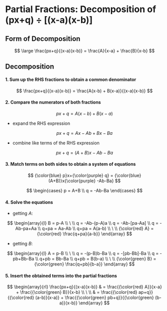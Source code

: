# Partial Fractions: Decomposition of (px+q) ÷ [(x-a)(x-b)]

## Form of Decomposition

$$
\large
\frac{px+q}{(x-a)(x-b)} = \frac{A}{x-a} + \frac{B}{x-b}
$$

## Decomposition

#### 1. Sum up the RHS fractions to obtain a common denominator

$$
\frac{px+q}{(x-a)(x-b)} = \frac{A(x-b) + B(x-a)}{(x-a)(x-b)}
$$

#### 2. Compare the numerators of both fractions

$$
px+q = A(x-b)+B(x-a)
$$

- expand the RHS expression

$$
px+q = Ax-Ab+Bx-Ba
$$

- combine like terms of the RHS expression

$$
px+q = (A+B)x-Ab-Ba
$$

#### 3. Match terms on both sides to obtain a system of equations

$$
{\color{blue} p}x+{\color{purple} q} = {\color{blue} (A+B)}x{\color{purple} -Ab-Ba}
$$

$$
\begin{cases}
p = A+B
\\
q = -Ab-Ba
\end{cases}
$$

#### 4. Solve the equations

- getting $A$:

$$
\begin{array}{l}
B = p-A
\\
\ 
\\
q = -Ab-(p-A)a
\\
q = -Ab-[pa-Aa]
\\
q = -Ab-pa+Aa
\\
q+pa = Aa-Ab
\\
q+pa = A(a-b)
\\
\ 
\\
{\color{red} A} = {\color{red} \frac{q+pa}{a-b}}
\end{array}
$$

- getting $B$:

$$
\begin{array}{l}
A = p-B
\\
\ 
\\
q = -(p-B)b-Ba
\\
q = -[pb-Bb]-Ba
\\
q = -pb+Bb-Ba
\\
q+pb = Bb-Ba
\\
q+pb = B(b-a)
\\
\ 
\\
{\color{green} B} = {\color{green} \frac{q+pb}{b-a}}
\end{array}
$$

#### 5. Insert the obtained terms into the partial fractions

$$
\begin{array}{rl}
\frac{px+q}{(x-a)(x-b)} & = \frac{{\color{red} A}}{x-a} + \frac{{\color{green} B}}{x-b}
\\
\ 
\\
& = \frac{{\color{red} ap+q}}{{\color{red} (a-b)}(x-a)} + \frac{{\color{green} pb+q}}{{\color{green} (b-a)}(x-b)}
\end{array}
$$
